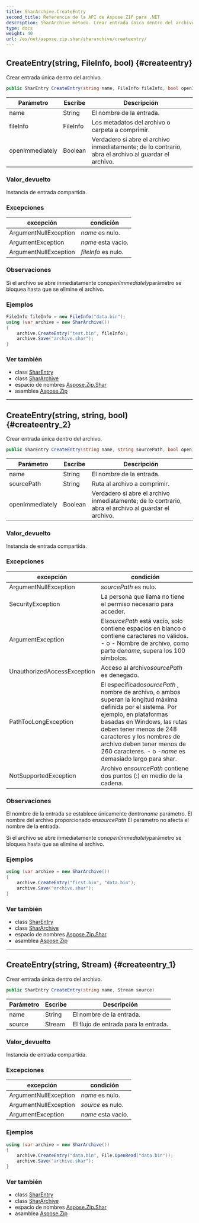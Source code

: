 ```yaml
---
title: SharArchive.CreateEntry
second_title: Referencia de la API de Aspose.ZIP para .NET
description: SharArchive método. Crear entrada única dentro del archivo.
type: docs
weight: 40
url: /es/net/aspose.zip.shar/shararchive/createentry/
---
```

## CreateEntry(string, FileInfo, bool) {#createentry}

Crear entrada única dentro del archivo.

```csharp
public SharEntry CreateEntry(string name, FileInfo fileInfo, bool openImmediately = false)
```

| Parámetro | Escribe | Descripción |
| --- | --- | --- |
| name | String | El nombre de la entrada. |
| fileInfo | FileInfo | Los metadatos del archivo o carpeta a comprimir. |
| openImmediately | Boolean | Verdadero si abre el archivo inmediatamente; de lo contrario, abra el archivo al guardar el archivo. |

### Valor_devuelto

Instancia de entrada compartida.

### Excepciones

| excepción | condición |
| --- | --- |
| ArgumentNullException | *name* es nulo. |
| ArgumentException | *name* esta vacio. |
| ArgumentNullException | *fileInfo* es nulo. |

### Observaciones

Si el archivo se abre inmediatamente con*openImmediately*parámetro se bloquea hasta que se elimine el archivo.

### Ejemplos

```csharp
FileInfo fileInfo = new FileInfo("data.bin");
using (var archive = new SharArchive())
{
    archive.CreateEntry("test.bin", fileInfo);
    archive.Save("archive.shar");
}
```

### Ver también

* class [SharEntry](../../sharentry/)
* class [SharArchive](../)
* espacio de nombres [Aspose.Zip.Shar](../../shararchive/)
* asamblea [Aspose.Zip](../../../)

---

## CreateEntry(string, string, bool) {#createentry_2}

Crear entrada única dentro del archivo.

```csharp
public SharEntry CreateEntry(string name, string sourcePath, bool openImmediately = false)
```

| Parámetro | Escribe | Descripción |
| --- | --- | --- |
| name | String | El nombre de la entrada. |
| sourcePath | String | Ruta al archivo a comprimir. |
| openImmediately | Boolean | Verdadero si abre el archivo inmediatamente; de lo contrario, abra el archivo al guardar el archivo. |

### Valor_devuelto

Instancia de entrada compartida.

### Excepciones

| excepción | condición |
| --- | --- |
| ArgumentNullException | *sourcePath* es nulo. |
| SecurityException | La persona que llama no tiene el permiso necesario para acceder. |
| ArgumentException | El*sourcePath* está vacío, solo contiene espacios en blanco o contiene caracteres no válidos. - o - Nombre de archivo, como parte de*name*, supera los 100 símbolos. |
| UnauthorizedAccessException | Acceso al archivo*sourcePath* es denegado. |
| PathTooLongException | El especificado*sourcePath* , nombre de archivo, o ambos superan la longitud máxima definida por el sistema. Por ejemplo, en plataformas basadas en Windows, las rutas deben tener menos de 248 caracteres y los nombres de archivo deben tener menos de 260 caracteres. - o -*name* es demasiado largo para shar. |
| NotSupportedException | Archivo en*sourcePath* contiene dos puntos (:) en medio de la cadena. |

### Observaciones

El nombre de la entrada se establece únicamente dentro*name* parámetro. El nombre del archivo proporcionado en*sourcePath* El parámetro no afecta el nombre de la entrada.

Si el archivo se abre inmediatamente con*openImmediately*parámetro se bloquea hasta que se elimine el archivo.

### Ejemplos

```csharp
using (var archive = new SharArchive())
{
    archive.CreateEntry("first.bin", "data.bin");
    archive.Save("archive.shar");
}
```

### Ver también

* class [SharEntry](../../sharentry/)
* class [SharArchive](../)
* espacio de nombres [Aspose.Zip.Shar](../../shararchive/)
* asamblea [Aspose.Zip](../../../)

---

## CreateEntry(string, Stream) {#createentry_1}

Crear entrada única dentro del archivo.

```csharp
public SharEntry CreateEntry(string name, Stream source)
```

| Parámetro | Escribe | Descripción |
| --- | --- | --- |
| name | String | El nombre de la entrada. |
| source | Stream | El flujo de entrada para la entrada. |

### Valor_devuelto

Instancia de entrada compartida.

### Excepciones

| excepción | condición |
| --- | --- |
| ArgumentNullException | *name* es nulo. |
| ArgumentNullException | *source* es nulo. |
| ArgumentException | *name* esta vacio. |

### Ejemplos

```csharp
using (var archive = new SharArchive())
{
    archive.CreateEntry("data.bin", File.OpenRead("data.bin"));
    archive.Save("archive.shar");
}
```

### Ver también

* class [SharEntry](../../sharentry/)
* class [SharArchive](../)
* espacio de nombres [Aspose.Zip.Shar](../../shararchive/)
* asamblea [Aspose.Zip](../../../)


